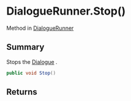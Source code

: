 # DialogueRunner.Stop()

Method in [DialogueRunner](/api/csharp/yarn.unity.dialoguerunner.md)

## Summary


Stops the  <a href="yarn.unity.dialoguerunner.dialogue.md">Dialogue</a> .


```csharp
public void Stop()
```

## Returns




